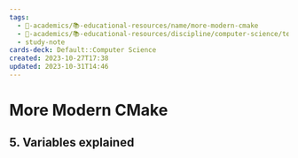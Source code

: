 ```yaml
---
tags:
  - 🔴-academics/📚-educational-resources/name/more-modern-cmake
  - 🔴-academics/📚-educational-resources/discipline/computer-science/technology/cmake
  - study-note
cards-deck: Default::Computer Science
created: 2023-10-27T17:38
updated: 2023-10-31T14:46
---
```


# More Modern CMake

## 5. Variables explained
